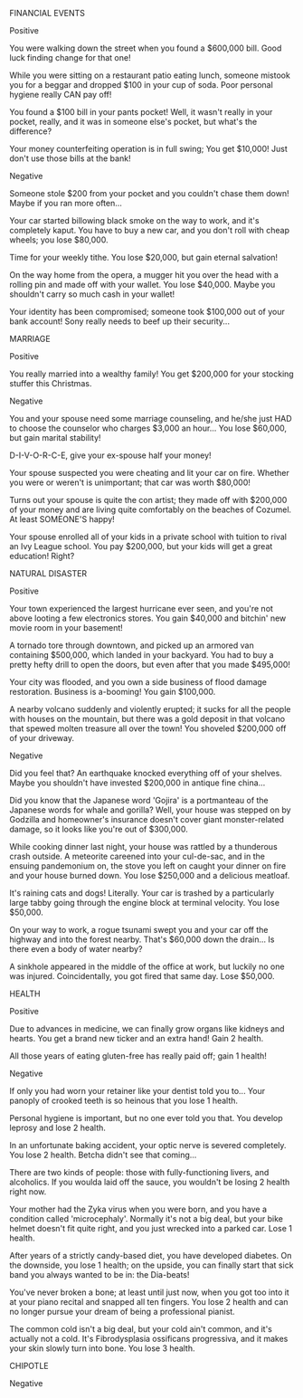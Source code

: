 FINANCIAL EVENTS

Positive

You were walking down the street when you found a $600,000 bill. Good luck finding change for that one!

While you were sitting on a restaurant patio eating lunch, someone mistook you for a beggar and dropped $100 in your cup of soda. Poor personal hygiene really CAN pay off!

You found a $100 bill in your pants pocket! Well, it wasn't really in your pocket, really, and it was in someone else's pocket, but what's the difference?

Your money counterfeiting operation is in full swing; You get $10,000! Just don't use those bills at the bank!


Negative

Someone stole $200 from your pocket and you couldn't chase them down! Maybe if you ran more often...

Your car started billowing black smoke on the way to work, and it's completely kaput. You have to buy a new car, and you don't roll with cheap wheels; you lose $80,000.

Time for your weekly tithe. You lose $20,000, but gain eternal salvation!

On the way home from the opera, a mugger hit you over the head with a rolling pin and made off with your wallet. You lose $40,000. Maybe you shouldn't carry so much cash in your wallet!

Your identity has been compromised; someone took $100,000 out of your bank account! Sony really needs to beef up their security...


MARRIAGE

Positive

You really married into a wealthy family! You get $200,000 for your stocking stuffer this Christmas.


Negative

You and your spouse need some marriage counseling, and he/she just HAD to choose the counselor who charges $3,000 an hour... You lose $60,000, but gain marital stability!

D-I-V-O-R-C-E, give your ex-spouse half your money!

Your spouse suspected you were cheating and lit your car on fire. Whether you were or weren't is unimportant; that car was worth $80,000!

Turns out your spouse is quite the con artist; they made off with $200,000 of your money and are living quite comfortably on the beaches of Cozumel. At least SOMEONE'S happy!

Your spouse enrolled all of your kids in a private school with tuition to rival an Ivy League school. You pay $200,000, but your kids will get a great education! Right?


NATURAL DISASTER

Positive

Your town experienced the largest hurricane ever seen, and you're not above looting a few electronics stores. You gain $40,000 and bitchin' new movie room in your basement!

A tornado tore through downtown, and picked up an armored van containing $500,000, which landed in your backyard. You had to buy a pretty hefty drill to open the doors, but even after that you made $495,000!

Your city was flooded, and you own a side business of flood damage restoration. Business is a-booming! You gain $100,000.

A nearby volcano suddenly and violently erupted; it sucks for all the people with houses on the mountain, but there was a gold deposit in that volcano that spewed molten treasure all over the town! You shoveled $200,000 off of your driveway.


Negative

Did you feel that? An earthquake knocked everything off of your shelves. Maybe you shouldn't have invested $200,000 in antique fine china...

Did you know that the Japanese word 'Gojira' is a portmanteau of the Japanese words for whale and gorilla? Well, your house was stepped on by Godzilla and homeowner's insurance doesn't cover giant monster-related damage, so it looks like you're out of $300,000.

While cooking dinner last night, your house was rattled by a thunderous crash outside. A meteorite careened into your cul-de-sac, and in the ensuing pandemonium on, the stove you left on caught your dinner on fire and your house burned down. You lose $250,000 and a delicious meatloaf.

It's raining cats and dogs! Literally. Your car is trashed by a particularly large tabby going through the engine block at terminal velocity. You lose $50,000.

On your way to work, a rogue tsunami swept you and your car off the highway and into the forest nearby. That's $60,000 down the drain... Is there even a body of water nearby?

A sinkhole appeared in the middle of the office at work, but luckily no one was injured. Coincidentally, you got fired that same day. Lose $50,000.


HEALTH

Positive

Due to advances in medicine, we can finally grow organs like kidneys and hearts. You get a brand new ticker and an extra hand! Gain 2 health.

All those years of eating gluten-free has really paid off; gain 1 health!


Negative

If only you had worn your retainer like your dentist told you to... Your panoply of crooked teeth is so heinous that you lose 1 health.

Personal hygiene is important, but no one ever told you that. You develop leprosy and lose 2 health.

In an unfortunate baking accident, your optic nerve is severed completely. You lose 2 health. Betcha didn't see that coming...

There are two kinds of people: those with fully-functioning livers, and alcoholics. If you woulda laid off the sauce, you wouldn't be losing 2 health right now.

Your mother had the Zyka virus when you were born, and you have a condition called 'microcephaly'. Normally it's not a big deal, but your bike helmet doesn't fit quite right, and you just wrecked into a parked car. Lose 1 health.

After years of a strictly candy-based diet, you have developed diabetes. On the downside, you lose 1 health; on the upside, you can finally start that sick band you always wanted to be in: the Dia-beats!

You've never broken a bone; at least until just now, when you got too into it at your piano recital and snapped all ten fingers. You lose 2 health and can no longer pursue your dream of being a professional pianist.

The common cold isn't a big deal, but your cold ain't common, and it's actually not a cold. It's Fibrodysplasia ossificans progressiva, and it makes your skin slowly turn into bone. You lose 3 health.





CHIPOTLE

Negative
